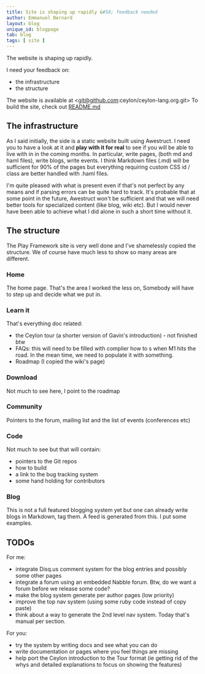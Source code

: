```yaml
---
title: Site is shaping up rapidly &#58; feedback needed
author: Emmanuel Bernard
layout: blog
unique_id: blogpage
tab: blog
tags: [ site ]
---
```

The website is shaping up rapidly.

I need your feedback on:

* the infrastructure
* the structure

The website is available at <git@github.com:ceylon/ceylon-lang.org.git>
To build the site, check out [README.md](/README)

## The infrastructure

As I said initially, the side is a static website built using Awestruct. I need you to have a look at it and **play with it for real** to see if you will be able to live with in in the coming months.
In particular, write pages, (both md and haml files), write blogs, write events. I think Markdown files (.md) will be sufficient for 90% of the pages but everything requiring  custom CSS id / class are better handled with .haml files.

I'm quite pleased with what is present even if that's not perfect by any means and if parsing errors can be quite hard to track. It's probable that at some point in the future, Awestruct won't be sufficient and that we will need better tools for specialized content (like blog, wiki etc). But I would never have been able to achieve what I did alone in such a short time without it.

## The structure

The Play Framework site is very well done and I've shamelessly copied the structure. We of course have much less to show so many areas are different.

### Home

The home page. That's the area I worked the less on, Somebody will have to step up and decide what we put in.

### Learn it

That's everything doc related:

* the Ceylon tour (a shorter version of Gavin's introduction) - not finished btw
* FAQs: this will need to be filled with complier how to s when M1 hits the road. In the mean time, we need to populate it with something.
* Roadmap (I copied the wiki's page)

### Download

Not much to see here, I point to the roadmap

### Community

Pointers to the forum, mailing list and the list of events (conferences etc)

### Code

Not much to see but that will contain:

* pointers to the Git repos
* how to build
* a link to the bug tracking system
* some hand holding for contributors

### Blog

This is not a full featured blogging system yet but one can already write blogs in Markdown, tag them. A feed is generated from this. I put some examples.

## TODOs

For me:

* integrate Disq.us comment system for the blog entries and possibly some other pages
* integrate a forum using an embedded Nabble forum. Btw, do we want a forum before we release some code?
* make the blog system generate per author pages (low priority)
* improve the top nav system (using some ruby code instead of copy paste)
* think about a way to generate the 2nd level nav system. Today that's manual per section.

For you:

* try the system by writing docs and see what you can do
* write documentation or pages where you feel things are missing
* help port the Ceylon introduction to the Tour format (ie getting rid of the whys and detailed explanations to focus on showing the features)

